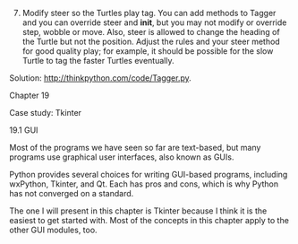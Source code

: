 7. Modify steer so the Turtles play tag. You can add methods to Tagger and you can override steer and __init__, but you may not modify or override step, wobble or move. Also, steer is allowed to change the heading of the Turtle but not the position. Adjust the rules and your steer method for good quality play; for example, it should be possible for the slow Turtle to tag the faster Turtles eventually.

Solution: http://thinkpython.com/code/Tagger.py.

Chapter 19

Case study: Tkinter

19.1 GUI

Most of the programs we have seen so far are text-based, but many programs use graphical user interfaces, also known as GUIs.

Python provides several choices for writing GUI-based programs, including wxPython, Tkinter, and Qt. Each has pros and cons, which is why Python has not converged on a standard.

The one I will present in this chapter is Tkinter because I think it is the easiest to get started with. Most of the concepts in this chapter apply to the other GUI modules, too.